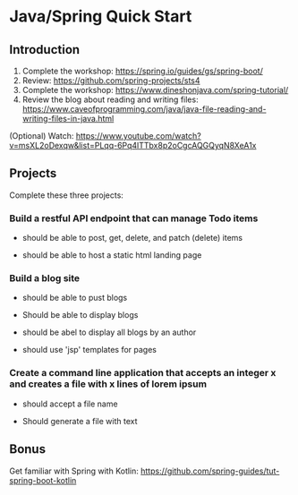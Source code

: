 # Java/Spring Quick Start

## Introduction
1. Complete the workshop: https://spring.io/guides/gs/spring-boot/
1. Review: https://github.com/spring-projects/sts4
1. Complete the workshop: https://www.dineshonjava.com/spring-tutorial/
1. Review the blog about reading and writing files: https://www.caveofprogramming.com/java/java-file-reading-and-writing-files-in-java.html

(Optional) Watch: https://www.youtube.com/watch?v=msXL2oDexqw&list=PLqq-6Pq4lTTbx8p2oCgcAQGQyqN8XeA1x


## Projects

Complete these three projects:

### Build a restful API endpoint that can manage Todo items

* should be able to post, get, delete, and patch (delete) items

* should be able to host a static html landing page

### Build a blog site

* should be able to pust blogs

* Should be able to display blogs

* should be abel to display all blogs by an author

* should use 'jsp' templates for pages

### Create a command line application that accepts an integer x and creates a file with x lines of lorem ipsum

* should accept a file name

* Should generate a file with text


## Bonus
Get familiar with Spring with Kotlin: https://github.com/spring-guides/tut-spring-boot-kotlin
